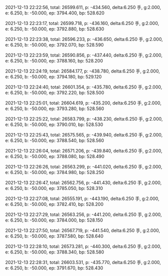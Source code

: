 2021-12-13 22:22:56, total: 26599.611, p: -434.560, delta:6.250 手, g:2.000, e: 6.250, b: -50.000, ep: 3794.400, bp: 528.620

2021-12-13 22:23:17, total: 26599.718, p: -436.160, delta:6.250 手, g:2.000, e: 6.250, b: -50.000, ep: 3792.880, bp: 528.630

2021-12-13 22:23:38, total: 26596.233, p: -436.650, delta:6.250 手, g:2.000, e: 6.250, b: -50.000, ep: 3792.070, bp: 528.590

2021-12-13 22:23:59, total: 26590.856, p: -437.440, delta:6.250 手, g:2.000, e: 6.250, b: -50.000, ep: 3788.160, bp: 528.200

2021-12-13 22:24:19, total: 26584.177, p: -438.780, delta:6.250 手, g:2.000, e: 6.250, b: -50.000, ep: 3794.180, bp: 529.120

2021-12-13 22:24:40, total: 26601.354, p: -435.780, delta:6.250 手, g:2.000, e: 6.250, b: -50.000, ep: 3792.220, bp: 528.500

2021-12-13 22:25:01, total: 26604.619, p: -435.200, delta:6.250 手, g:2.000, e: 6.250, b: -50.000, ep: 3793.280, bp: 528.560

2021-12-13 22:25:22, total: 26583.799, p: -438.230, delta:6.250 手, g:2.000, e: 6.250, b: -50.000, ep: 3790.010, bp: 528.530

2021-12-13 22:25:43, total: 26575.565, p: -439.940, delta:6.250 手, g:2.000, e: 6.250, b: -50.000, ep: 3788.540, bp: 528.560

2021-12-13 22:26:04, total: 26571.206, p: -439.840, delta:6.250 手, g:2.000, e: 6.250, b: -50.000, ep: 3788.080, bp: 528.490

2021-12-13 22:26:26, total: 26563.299, p: -441.020, delta:6.250 手, g:2.000, e: 6.250, b: -50.000, ep: 3784.980, bp: 528.250

2021-12-13 22:26:47, total: 26562.756, p: -441.430, delta:6.250 手, g:2.000, e: 6.250, b: -50.000, ep: 3785.050, bp: 528.310

2021-12-13 22:27:08, total: 26555.191, p: -443.190, delta:6.250 手, g:2.000, e: 6.250, b: -50.000, ep: 3782.410, bp: 528.200

2021-12-13 22:27:29, total: 26563.256, p: -441.200, delta:6.250 手, g:2.000, e: 6.250, b: -50.000, ep: 3784.000, bp: 528.150

2021-12-13 22:27:50, total: 26567.719, p: -441.540, delta:6.250 手, g:2.000, e: 6.250, b: -50.000, ep: 3787.580, bp: 528.640

2021-12-13 22:28:10, total: 26573.281, p: -440.300, delta:6.250 手, g:2.000, e: 6.250, b: -50.000, ep: 3788.340, bp: 528.580

2021-12-13 22:28:31, total: 26603.531, p: -435.770, delta:6.250 手, g:2.000, e: 6.250, b: -50.000, ep: 3791.670, bp: 528.430